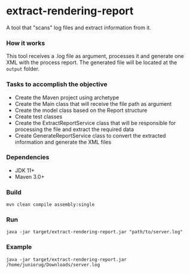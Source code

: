 # extract-rendering-report
A tool that "scans" log files and extract information from it.


### How it works

This tool receives a .log file as argument, processes it and generate one XML with the process report. The generated file will be located at the  `output` folder.


### Tasks to accomplish the objective
- Create the Maven project using archetype
- Create the Main class that will receive the file path as argument
- Create the model class based on the Report structure
- Create test classes
- Create the ExtractReportService class that will be responsible for processing the file and extract the required data
- Create GenerateReportService class to convert the extracted information and generate the XML files

### Dependencies

- JDK 11+ 
- Maven 3.0+

### Build

```
mvn clean compile assembly:single
```

### Run

```
java -jar target/extract-rendering-report.jar "path/to/server.log"
```

### Example

```
java -jar target/extract-rendering-report.jar /home/juniorug/Downloads/server.log
```